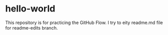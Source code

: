 # hello-world
This repository is for practicing the GitHub Flow.
I try to eity readme.md file for readme-edits branch.
